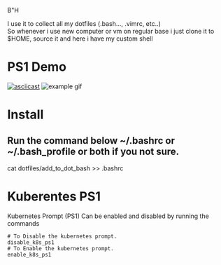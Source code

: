 B"H

I use it to collect all my dotfiles (.bash..., .vimrc, etc..) <br>
So whenever i use new computer or vm on regular base i just clone it to $HOME, source it and here i have my custom shell

# PS1 Demo
[![asciicast](https://asciinema.org/a/elYkkn1lMWlrLpmvFE20YL5AT.svg)](https://asciinema.org/a/elYkkn1lMWlrLpmvFE20YL5AT)
![example gif](https://doc-08-1g-docs.googleusercontent.com/docs/securesc/k9m49sgaqs56ndcihnhab62r8gsmf832/ec2u3lbcdc72d03c7utr3kmqlrcsd0vu/1619736375000/15962894702447426441/12524968753215170543Z/1hwZ5TtUBs4zCtYCxxEiOTtpPqUv-GpIU?e=download&nonce=utr3aits5hi2e&user=12524968753215170543Z&hash=ndej8psa0o6es3q5n1r7ph5dd4c7qn1d)

# Install
## Run the command below ~/.bashrc or ~/.bash_profile or both if you not sure.
cat dotfiles/add_to_dot_bash >> .bashrc

# Kuberentes PS1
Kubernetes Prompt (PS1) Can be enabled and disabled by running the commands
```
# To Disable the kubernetes prompt.
disable_k8s_ps1
# To Enable the kubernetes prompt.
enable_k8s_ps1
```
